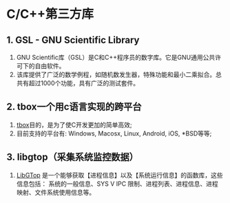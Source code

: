 # C/C++第三方库


## 1. GSL - GNU Scientific Library

1. GNU Scientific库（GSL）是C和C++程序员的数字库。它是GNU通用公共许可下的自由软件。
2. 该库提供了广泛的数学例程，如随机数发生器，特殊功能和最小二乘拟合。总共有超过1000个功能，具有广泛的测试套件。

## 2. tbox一个用c语言实现的跨平台

1. [tbox](https://github.com/tboox/tbox/blob/master/README_zh.md)目的，是为了使C开发更加的简单高效;
2. 目前支持的平台有: Windows, Macosx, Linux, Android, iOS, *BSD等等;

## 3. libgtop（采集系统监控数据）

1. [LibGTop](https://github.com/GNOME/libgtop/tree/master/doc) 是一个能够获取【进程信息】以及【系统运行信息】的函数库，这些信息包括： 系统的一般信息、SYS V IPC 限制、进程列表、进程信息、进程映射、文件系统使用信息等。

